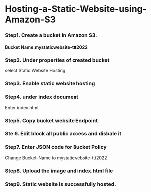 # Hosting-a-Static-Website-using-Amazon-S3

### Step1. Create a bucket in Amazon S3.
#### Bucket Name:mystaticwebsite-ttt2022

### Step2. Under properties of created bucket
select Static Website Hosting
### Step3. Enable static website hosting

### Step4. under index document
Enter index.html
### Step5. Copy bucket website Endpoint

### Ste 6. Edit block all public access and disbale it

### Step7. Enter JSON code for Bucket Policy
Change Bucket-Name to mystaticwebsite-ttt2022
### Step8. Upload the image and  index.html file

### Step9. Static website is successfully hosted.
